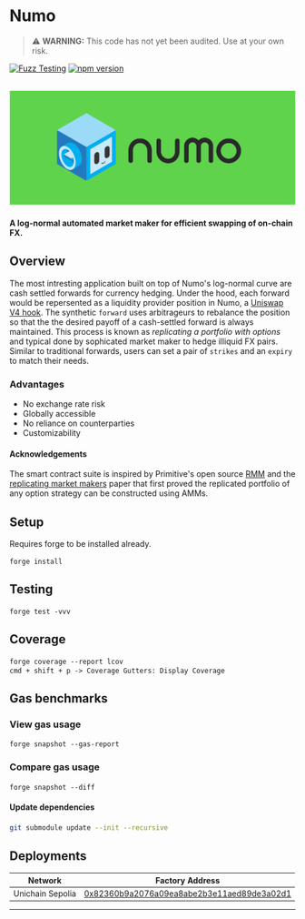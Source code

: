 # Numo

> ⚠️ **WARNING:** This code has not yet been audited. Use at your own risk.

[![Fuzz Testing](https://github.com/Uniswap/uniswap-v3-core/actions/workflows/fuzz-testing.yml/badge.svg)](https://github.com/numotrade/numo/actions/workflows/fuzz-testing.yml)
[![npm version](https://img.shields.io/npm/v/@uniswap/v3-core/latest.svg)](https://www.npmjs.com/package/@numotrade/numo/v/latest)

<div align="center">
  <br />
  <a href="https://optimism.io"><img alt="Numo" src="./image/numo_readme.png" width=600></a>
  <br />
</div>

#### A log-normal automated market maker for efficient swapping of on-chain FX. 

## Overview
The most intresting application built on top of Numo's log-normal curve are cash settled forwards for currency hedging. Under the hood, each forward would be repersented as a liquidity provider position in Numo, a [Uniswap V4 hook](https://github.com/Uniswap/v4-core). The synthetic `forward` uses arbitrageurs to rebalance the position so that the the desired payoff of a cash-settled forward is always maintained. This process is known as *replicating a portfolio with options* and typical done by sophicated market maker to hedge illiquid FX pairs.  Similar to traditional forwards, users can set a pair of `strikes` and an `expiry` to match their needs.  

### Advantages 

- No exchange rate risk
- Globally accessible
- No reliance on counterparties
- Customizability 

#### Acknowledgements

The smart contract suite is inspired by Primitive's open source [RMM](https://github.com/primitivefinance/rmm) and the [replicating market makers](https://arxiv.org/abs/2103.14769) paper that first proved the replicated portfolio of any option strategy can be constructed using AMMs.


## Setup

Requires forge to be installed already.

```
forge install
```

## Testing

```
forge test -vvv
```

## Coverage

```
forge coverage --report lcov
cmd + shift + p -> Coverage Gutters: Display Coverage
```

## Gas benchmarks

### View gas usage

```
forge snapshot --gas-report
```

### Compare gas usage
```
forge snapshot --diff
```

#### Update dependencies

```bash
git submodule update --init --recursive
```

## Deployments

| Network  | Factory Address                                       |  
| -------- | ----------------------------------------------------- | 
| Unichain Sepolia     | [0x82360b9a2076a09ea8abe2b3e11aed89de3a02d1](https://explorer.celo.org/mainnet/token/0x82360b9a2076a09ea8abe2b3e11aed89de3a02d1 ) |

---
